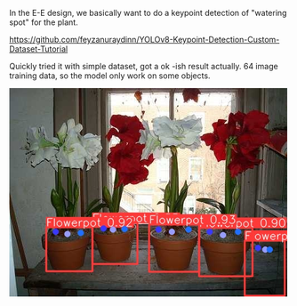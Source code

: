 
In the E-E design, we basically want to do a keypoint detection of "watering spot" for the plant.  

https://github.com/feyzanuraydinn/YOLOv8-Keypoint-Detection-Custom-Dataset-Tutorial


Quickly tried it with simple dataset, got a ok -ish result actually. 64 image training data, so the model only work on some objects.

![alt text](medias/Keypoing-detection-trail-output.jpg)

